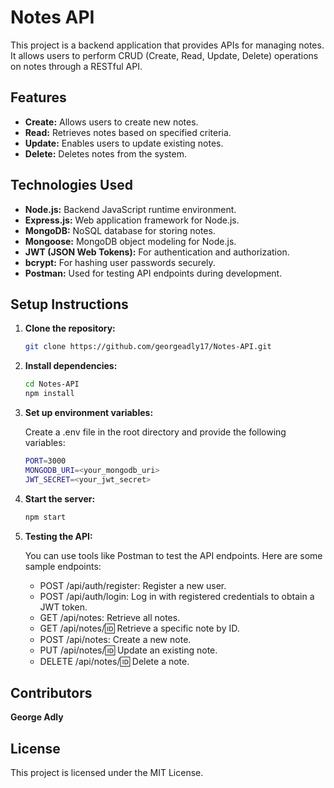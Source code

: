 # Notes API

This project is a backend application that provides APIs for managing notes. It allows users to perform CRUD (Create, Read, Update, Delete) operations on notes through a RESTful API.

## Features

- **Create:** Allows users to create new notes.
- **Read:** Retrieves notes based on specified criteria.
- **Update:** Enables users to update existing notes.
- **Delete:** Deletes notes from the system.

## Technologies Used

- **Node.js:** Backend JavaScript runtime environment.
- **Express.js:** Web application framework for Node.js.
- **MongoDB:** NoSQL database for storing notes.
- **Mongoose:** MongoDB object modeling for Node.js.
- **JWT (JSON Web Tokens):** For authentication and authorization.
- **bcrypt:** For hashing user passwords securely.
- **Postman:** Used for testing API endpoints during development.

## Setup Instructions

1. **Clone the repository:**

   ```bash
   git clone https://github.com/georgeadly17/Notes-API.git
   
2. **Install dependencies:**

    ```bash
    cd Notes-API
    npm install
3. **Set up environment variables:**
   
   Create a .env file in the root directory and provide the following variables:
   ```bash
   PORT=3000
   MONGODB_URI=<your_mongodb_uri>
   JWT_SECRET=<your_jwt_secret>
4. **Start the server:**

   ```bash
   npm start

5. **Testing the API:**

   You can use tools like Postman to test the API endpoints. Here are some sample endpoints:

   - POST /api/auth/register: Register a new user.
   - POST /api/auth/login: Log in with registered credentials to obtain a JWT token.
   - GET /api/notes: Retrieve all notes.
   - GET /api/notes/:id: Retrieve a specific note by ID.
   - POST /api/notes: Create a new note.
   - PUT /api/notes/:id: Update an existing note.
   - DELETE /api/notes/:id: Delete a note.

## Contributors
**George Adly**

## License
   This project is licensed under the MIT License.
